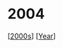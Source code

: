 # 2004

[[2000s]] [[Year]]

[//begin]: # "Autogenerated link references for markdown compatibility"
[2000s]: 2000s "2000s"
[Year]: year "Year"
[//end]: # "Autogenerated link references"